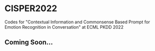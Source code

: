 # CISPER2022
Codes for "Contextual Information and Commonsense Based Prompt for Emotion Recognition in Conversation" at ECML PKDD 2022

## Coming Soon...
